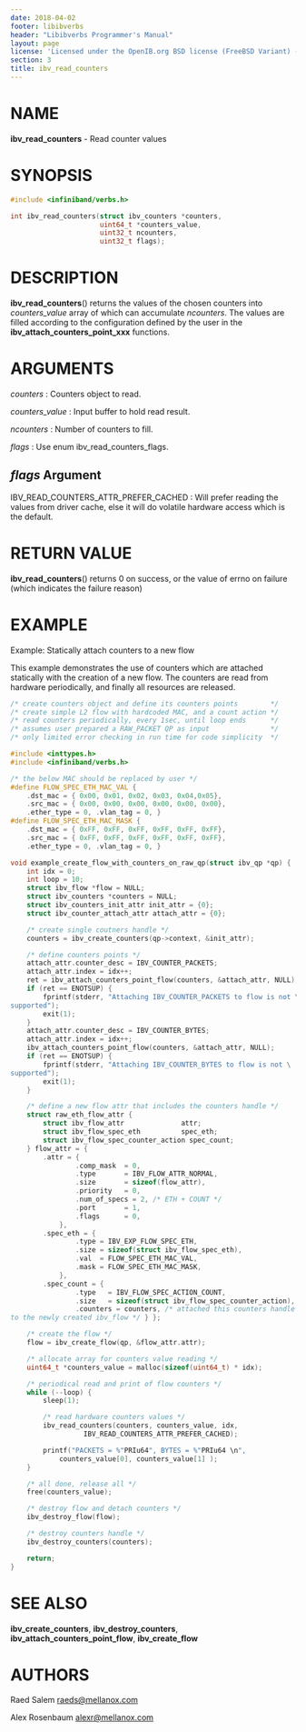 ```yaml
---
date: 2018-04-02
footer: libibverbs
header: "Libibverbs Programmer's Manual"
layout: page
license: 'Licensed under the OpenIB.org BSD license (FreeBSD Variant) - See COPYING.md'
section: 3
title: ibv_read_counters
---
```


# NAME

**ibv_read_counters** - Read counter values

# SYNOPSIS

```c
#include <infiniband/verbs.h>

int ibv_read_counters(struct ibv_counters *counters,
                      uint64_t *counters_value,
                      uint32_t ncounters,
                      uint32_t flags);
```

# DESCRIPTION

**ibv_read_counters**() returns the values of the chosen counters into
*counters_value* array of which can accumulate *ncounters*.
The values are filled according to the configuration defined by the
user in the **ibv_attach_counters_point_xxx** functions.

# ARGUMENTS

*counters*
:	Counters object to read.

*counters_value*
:	Input buffer to hold read result.

*ncounters*
:	Number of counters to fill.

*flags*
:	Use enum ibv_read_counters_flags.

## *flags* Argument
IBV_READ_COUNTERS_ATTR_PREFER_CACHED
:	Will prefer reading the values from driver cache, else it will do volatile hardware access which is the default.

# RETURN VALUE

**ibv_read_counters**() returns 0 on success, or the value of errno on failure
(which indicates the failure reason)

# EXAMPLE

Example: Statically attach counters to a new flow

This example demonstrates the use of counters which are attached statically with
the creation of a new flow.
The counters are read from hardware periodically, and finally all resources are released.
```c
/* create counters object and define its counters points        */
/* create simple L2 flow with hardcoded MAC, and a count action */
/* read counters periodically, every 1sec, until loop ends      */
/* assumes user prepared a RAW_PACKET QP as input               */
/* only limited error checking in run time for code simplicity  */

#include <inttypes.h>
#include <infiniband/verbs.h>

/* the below MAC should be replaced by user */
#define FLOW_SPEC_ETH_MAC_VAL {
	.dst_mac = { 0x00, 0x01, 0x02, 0x03, 0x04,0x05},
	.src_mac = { 0x00, 0x00, 0x00, 0x00, 0x00, 0x00},
	.ether_type = 0, .vlan_tag = 0, }
#define FLOW_SPEC_ETH_MAC_MASK {
	.dst_mac = { 0xFF, 0xFF, 0xFF, 0xFF, 0xFF, 0xFF},
	.src_mac = { 0xFF, 0xFF, 0xFF, 0xFF, 0xFF, 0xFF},
	.ether_type = 0, .vlan_tag = 0, }

void example_create_flow_with_counters_on_raw_qp(struct ibv_qp *qp) {
	int idx = 0;
	int loop = 10;
	struct ibv_flow *flow = NULL;
	struct ibv_counters *counters = NULL;
	struct ibv_counters_init_attr init_attr = {0};
	struct ibv_counter_attach_attr attach_attr = {0};

	/* create single coutners handle */
	counters = ibv_create_counters(qp->context, &init_attr);

	/* define counters points */
	attach_attr.counter_desc = IBV_COUNTER_PACKETS;
	attach_attr.index = idx++;
	ret = ibv_attach_counters_point_flow(counters, &attach_attr, NULL);
	if (ret == ENOTSUP) {
		fprintf(stderr, "Attaching IBV_COUNTER_PACKETS to flow is not \
supported");
		exit(1);
	}
	attach_attr.counter_desc = IBV_COUNTER_BYTES;
	attach_attr.index = idx++;
	ibv_attach_counters_point_flow(counters, &attach_attr, NULL);
	if (ret == ENOTSUP) {
		fprintf(stderr, "Attaching IBV_COUNTER_BYTES to flow is not \
supported");
		exit(1);
	}

	/* define a new flow attr that includes the counters handle */
	struct raw_eth_flow_attr {
		struct ibv_flow_attr              attr;
		struct ibv_flow_spec_eth          spec_eth;
		struct ibv_flow_spec_counter_action spec_count;
	} flow_attr = {
		.attr = {
				.comp_mask  = 0,
				.type       = IBV_FLOW_ATTR_NORMAL,
				.size       = sizeof(flow_attr),
				.priority   = 0,
				.num_of_specs = 2, /* ETH + COUNT */
				.port       = 1,
				.flags      = 0,
			},
		.spec_eth = {
				.type = IBV_EXP_FLOW_SPEC_ETH,
				.size = sizeof(struct ibv_flow_spec_eth),
				.val  = FLOW_SPEC_ETH_MAC_VAL,
				.mask = FLOW_SPEC_ETH_MAC_MASK,
			},
		.spec_count = {
				.type   = IBV_FLOW_SPEC_ACTION_COUNT,
				.size   = sizeof(struct ibv_flow_spec_counter_action),
				.counters = counters, /* attached this counters handle
to the newly created ibv_flow */ } };

	/* create the flow */
	flow = ibv_create_flow(qp, &flow_attr.attr);

	/* allocate array for counters value reading */
	uint64_t *counters_value = malloc(sizeof(uint64_t) * idx);

	/* periodical read and print of flow counters */
	while (--loop) {
		sleep(1);

		/* read hardware counters values */
		ibv_read_counters(counters, counters_value, idx,
				  IBV_READ_COUNTERS_ATTR_PREFER_CACHED);

		printf("PACKETS = %"PRIu64", BYTES = %"PRIu64 \n",
			counters_value[0], counters_value[1] );
	}

	/* all done, release all */
	free(counters_value);

	/* destroy flow and detach counters */
	ibv_destroy_flow(flow);

	/* destroy counters handle */
	ibv_destroy_counters(counters);

	return;
}
```

# SEE ALSO

**ibv_create_counters**, **ibv_destroy_counters**,
**ibv_attach_counters_point_flow**, **ibv_create_flow**

# AUTHORS

Raed Salem <raeds@mellanox.com>

Alex Rosenbaum <alexr@mellanox.com>
